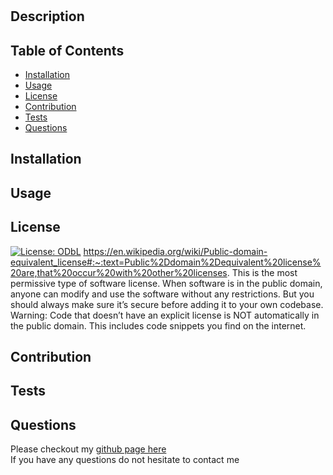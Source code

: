
  # 

  ## Description
  

  ## Table of Contents
  * [Installation](#installation)
  * [Usage](#usage)
  * [License](#license)
  * [Contribution](#contribution)
  * [Tests](#tests)
  * [Questions](#questions)

  ## Installation
  

  ## Usage
  

  ## License
  [![License: ODbL](https://img.shields.io/badge/License-PDDL-brightgreen.svg)](https://opendatacommons.org/licenses/pddl/)
  https://en.wikipedia.org/wiki/Public-domain-equivalent_license#:~:text=Public%2Ddomain%2Dequivalent%20license%20are,that%20occur%20with%20other%20licenses.
  This is the most permissive type of software license. When software is in the public domain, anyone can modify and use the software without any restrictions. But you should always make sure it’s secure before adding it to your own codebase. Warning: Code that doesn’t have an explicit license is NOT automatically in the public domain. This includes code snippets you find on the internet.

  ## Contribution
  

  ## Tests
  

  ## Questions
  Please checkout my [github page here]()   
  If you have any questions do not hesitate to contact me  

